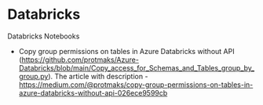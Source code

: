 # Databricks
Databricks Notebooks 
- Copy group permissions on tables in Azure Databricks without API (https://github.com/protmaks/Azure-Databricks/blob/main/Copy_access_for_Schemas_and_Tables_group_by_group.py). The article with description - https://medium.com/@protmaks/copy-group-permissions-on-tables-in-azure-databricks-without-api-026ece9599cb
